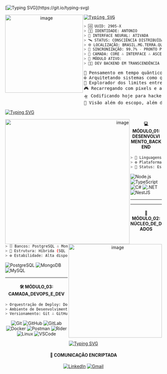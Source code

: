 [![Typing SVG](https://readme-typing-svg.herokuapp.com/?color=00FF00&size=30&center=true&vCenter=true&width=1000&lines=INICIANDO+M%C3%93DULO+ANT%C3%94NIO+MARCOS...;ANALISANDO+PROTOCOLOS+DE+REDE+%2B+FIREWALL+ATIVO...;SINCRONIZANDO+AMBIENTE+DE+DEV+%2B+CONT%C3%8AINER+DOCKER...;CONECTANDO+AO+SERVIDOR+NEO+TOKYO+%2B+VPN+ESTABILIZADA...;EXECUTANDO+SCRIPT+DE+DEPURA%C3%87%C3%83O+%2B+LOGS+NO+MODO+CYBER...;INTEGRANDO+COM+API+CYBERN%C3%89TICA+%2B+AUTENTICA%C3%87%C3%83O+JWT...;STATUS%3A+SISTEMA+PRONTO+PARA+OPERA%C3%87%C3%95ES+%2B+MONITORAMENTO+AO+VIVO...)](https://git.io/typing-svg)

<div align="center">
 <img  alt="image" src="https://github.com/user-attachments/assets/3902000e-04c1-4efd-b962-a7c1bfe2c8da" width="250" alt="Interface Futurista" align="left">
</div>
<pre >
<a href="https://git.io/typing-svg"><img src="https://readme-typing-svg.herokuapp.com?font=Orbitron&weight=800&size=22&duration=1000&pause=1000&color=00FFFF&center=true&multiline=true&width=900&lines=LOADING+SYSTEM+INITIATED" alt="Typing SVG" /></a>
</pre>


```bash
> 🆔 UUID: 2905-X
> 🧑‍💻 IDENTIDADE: ANTONIO
> 🧠 INTERFACE NEURAL: ATIVADA
> 🛰️ STATUS: CONSCIÊNCIA DISTRIBUÍDA
> 🌐 LOCALIZAÇÃO: BRASIL.MG.TERRA.QUADRANTE-7
> 🔗 SINCRONIZAÇÃO: 99.7% - PRONTO PARA O MERGE
> 🧬 CAMADA: CORE ∴ INTERFACE ∴ ASCENSÃO
> 📁 MÓDULO ATIVO:
> 🧑‍💻 DEV BACKEND EM TRANSCENDÊNCIA
```

<pre>
🧠 Pensamento em tempo quântico
⚙️ Arquitetando sistemas como quem molda realidades
🌌 Explorador dos limites entre código e consciência
🎮 Recarregando com pixels e adrenalina
🛸 Codificando hoje para hackear o amanhã
🧿 Visão além do escopo, além do tempo, além do humano
</pre>
<a href="https://git.io/typing-svg"><img src="https://readme-typing-svg.herokuapp.com?font=Orbitron&weight=800&size=30&duration=1000&pause=1000&color=FF6600&center=true&vCenter=true&multiline=true&repeat=false&width=2000&height=100&lines=Eu+sou+o+c%C3%B3digo+que+conecta+o+humano+ao+digital%2C+a+m%C3%A1quina+ao+corpo%2C+e+a+miss%C3%A3o+%C3%A9+transcender+os+limites+do+imposs%C3%ADvel.;Vamos+redefinir+o+futuro%2C+linha+por+linha." alt="Typing SVG" /></a> <br>


<p align="right">
    <img alt="image" src="https://github.com/user-attachments/assets/824c0d03-91b6-48af-9c5b-95d098b3b05c" width="400" alt="Interface Futurista"align="left">
</p>


<h4 align="center">💻 MÓDULO_01: DESENVOLVIMENTO_BACKEND</h4>

```bash
> 🧠 Linguagens Ativas: C# ∴ TypeScript
> ⚙️ Plataformas: Node.js ∴ .NET
> 🧬 Status: Estável ∴ Pronto para Escalar

```

![Node.js](https://img.shields.io/badge/Node.js-00FFAA?style=for-the-badge\&logo=node.js\&logoColor=black)
![TypeScript](https://img.shields.io/badge/TypeScript-FF00FF?style=for-the-badge\&logo=typescript\&logoColor=black)
![C#](https://img.shields.io/badge/C%23-00FFFF?style=for-the-badge\&logo=c-sharp\&logoColor=black)
![.NET](https://img.shields.io/badge/.NET-FF0099?style=for-the-badge\&logo=dotnet\&logoColor=black)
![NestJS](https://img.shields.io/badge/NestJS-E0234E?style=for-the-badge&logo=nestjs&logoColor=white)



---
<!--
<div align="center">
  <img width="268" height="188" alt="image" src="https://github.com/user-attachments/assets/546eb62f-46a5-412a-86b5-ba357986d75f"width="130" alt="Interface Futurista"align="left">
</div>
<h4 align="center">🌐 MÓDULO_02: INTERFACE_DE_USUÁRIO</h4>

```bash
> 🧭 Plataforma: Next.js
> 🧰 Recursos: SSR ∴ SSG ∴ API Routes ∴ Image Optimization
> ⚡ Renderização: Dinâmica ∴ SEO-friendly ∴ Ultra rápida

```
![Next.js](https://img.shields.io/badge/NEXT.JS-000000?style=for-the-badge\&logo=next.js\&logoColor=FF00FF)
      
-->
---
<div align="center">
<img  alt="image" src="https://github.com/user-attachments/assets/a7f2bb18-7a1d-4d2f-af3d-23a1cfb8342e" width="300" alt="Interface Futurista"align="right">
</div>

<h4 align="center">🧠 MÓDULO_02: NÚCLEO_DE_DADOS</h4>

```bash
> 🗄️ Bancos: PostgreSQL ∴ MongoDB ∴ MySQL
> 🧬 Estrutura: Híbrida (SQL + NoSQL)
> ⚙️ Estabilidade: Alta disponibilidade ∴ Escalabilidade

```
![PostgreSQL](https://img.shields.io/badge/PostgreSQL-00FFCC?style=for-the-badge\&logo=postgresql\&logoColor=black)
![MongoDB](https://img.shields.io/badge/MongoDB-00FF66?style=for-the-badge\&logo=mongodb\&logoColor=black)
![MySQL](https://img.shields.io/badge/MySQL-FF00AA?style=for-the-badge\&logo=mysql\&logoColor=black)


---


<h4 align="center">🛠 MÓDULO_03: CAMADA_DEVOPS_E_DEV</h4>

```bash
> Orquestração de Deploy: Docker ∴ GitHub Actions
> Ambiente de Desenvolvimento: VSCode ∴ Rider
> Versionamento: Git ∴ GitHub
```
<div align="center">
  
![Git](https://img.shields.io/badge/GIT-FF3300?style=for-the-badge&logo=git&logoColor=black)
![GitHub](https://img.shields.io/badge/GitHub-000000?style=for-the-badge&logo=github&logoColor=FF00FF)
![GitLab](https://img.shields.io/badge/GitLab-FC6D26?style=for-the-badge&logo=gitlab&logoColor=white)
![Docker](https://img.shields.io/badge/Docker-00FFFF?style=for-the-badge&logo=docker&logoColor=black)
![Postman](https://img.shields.io/badge/Postman-FF6C37?style=for-the-badge\&logo=postman\&logoColor=white)
![Rider](https://img.shields.io/badge/Rider-000000?style=for-the-badge\&logo=rider\&logoColor=white)
![Linux](https://img.shields.io/badge/Linux-FCC624?style=for-the-badge\&logo=linux\&logoColor=black)
![VSCode](https://img.shields.io/badge/VSCode-0078D4?style=for-the-badge\&logo=visualstudiocode\&logoColor=white)
</div>
<div align="center">
  
<a href="https://git.io/typing-svg"><img src="https://readme-typing-svg.herokuapp.com?font=Orbitron&weight=800&size=22&duration=1000&pause=1000&color=FF6600&center=true&vCenter=true&multiline=true&repeat=false&width=900&lines=O+desenvolvedor+do+amanh%C3%A0+n%C3%A3o+escreve+s%C3%B3+c%C3%B3digo+-+ele+cria+destinos" alt="Typing SVG" /></a>

</div>
<h4 align="center">📡 COMUNICAÇÃO ENCRIPTADA</h4>

<div align="center">

[![LinkedIn](https://img.shields.io/badge/LinkedIn-00FFFF?style=for-the-badge\&logo=linkedin\&logoColor=black)](https://www.linkedin.com/in/antônio-marcosrrds)
[![Gmail](https://img.shields.io/badge/Gmail-FF0033?style=for-the-badge\&logo=gmail\&logoColor=black)](mailto:antoniomarcos.amrrds@gmail.com)
</div>
